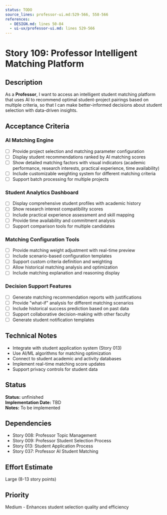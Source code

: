 ```yaml
---
status: TODO
source_lines: professor-ui.md:529-566, 558-566
references:
  - DESIGN.md: lines 50-84
  - ui-ux/professor-ui.md: lines 529-566
---
```


# Story 109: Professor Intelligent Matching Platform

## Description
As a **Professor**, I want to access an intelligent student matching platform that uses AI to recommend optimal student-project pairings based on multiple criteria, so that I can make better-informed decisions about student selection with data-driven insights.

## Acceptance Criteria

### AI Matching Engine
- [ ] Provide project selection and matching parameter configuration
- [ ] Display student recommendations ranked by AI matching scores
- [ ] Show detailed matching factors with visual indicators (academic performance, research interests, practical experience, time availability)
- [ ] Include customizable weighting system for different matching criteria
- [ ] Support batch processing for multiple projects

### Student Analytics Dashboard
- [ ] Display comprehensive student profiles with academic history
- [ ] Show research interest compatibility scores
- [ ] Include practical experience assessment and skill mapping
- [ ] Provide time availability and commitment analysis
- [ ] Support comparison tools for multiple candidates

### Matching Configuration Tools
- [ ] Provide matching weight adjustment with real-time preview
- [ ] Include scenario-based configuration templates
- [ ] Support custom criteria definition and weighting
- [ ] Allow historical matching analysis and optimization
- [ ] Include matching explanation and reasoning display

### Decision Support Features
- [ ] Generate matching recommendation reports with justifications
- [ ] Provide "what-if" analysis for different matching scenarios
- [ ] Include historical success prediction based on past data
- [ ] Support collaborative decision-making with other faculty
- [ ] Generate student notification templates

## Technical Notes
- Integrate with student application system (Story 013)
- Use AI/ML algorithms for matching optimization
- Connect to student academic and activity databases
- Implement real-time matching score updates
- Support privacy controls for student data


## Status
**Status:** unfinished  
**Implementation Date:** TBD  
**Notes:** To be implemented
## Dependencies
- Story 008: Professor Topic Management
- Story 009: Professor Student Selection Process
- Story 013: Student Application Process
- Story 037: Professor AI Student Matching

## Effort Estimate
Large (8-13 story points)

## Priority
Medium - Enhances student selection quality and efficiency